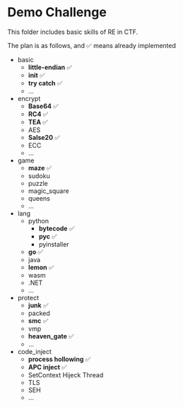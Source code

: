 # Demo Challenge

This folder includes basic skills of RE in CTF.

The plan is as follows, and :white_check_mark: means already implemented

- basic
  - **little-endian** :white_check_mark:
  - **init** :white_check_mark:
  - **try catch** :white_check_mark:
  - ...
- encrypt
  - **Base64** :white_check_mark:
  - **RC4** :white_check_mark:
  - **TEA** :white_check_mark:
  - AES
  - **Salse20** :white_check_mark:
  - ECC
  - ...
- game
  - **maze** :white_check_mark:
  - sudoku
  - puzzle
  - magic_square
  - queens
  - ...
- lang
  - python
    - **bytecode** :white_check_mark:
    - **pyc** :white_check_mark:
    - pyinstaller
  - **go** :white_check_mark:
  - java
  - **lemon** :white_check_mark:
  - wasm
  - .NET
  - ...
- protect
  - **junk** :white_check_mark:
  - packed
  - **smc** :white_check_mark:
  - vmp
  - **heaven_gate** :white_check_mark:
  - ...
- code_inject
  - **process hollowing** :white_check_mark:
  - **APC inject** :white_check_mark:
  - SetContext Hijeck Thread
  - TLS
  - SEH
  - ...
